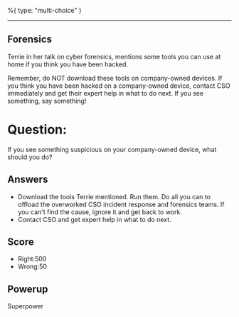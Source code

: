 %{
 type: "multi-choice"
}

---
## Forensics

Terrie in her talk on cyber forensics,
mentions some tools you can use at home
if you think you have been hacked.

Remember, do NOT download
these tools on company-owned devices.
If you think you have been hacked
on a company-owned device,
contact CSO immediately and get their
expert help in what to do next.
If you see something, say something!

# Question:
If you see something suspicious on your company-owned device, what should you do?

## Answers
- Download the tools Terrie mentioned. Run them. Do all you can to offload the overworked CSO incident response and forensics teams. If you can't find the cause, ignore it and get back to work.
- Contact CSO and get expert help in what to do next.

## Score
- Right:500
- Wrong:50

## Powerup
Superpower
